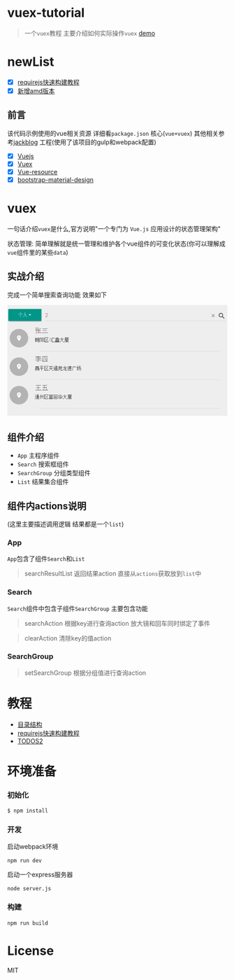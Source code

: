 # vuex-tutorial

> 一个`vuex`教程 主要介绍如何实际操作`vuex`
[demo](http://yelingfeng.github.io/vuex-tutorial )

# newList
- [x] [requirejs快速构建教程](/tutorial/02.md)
- [x] [新增amd版本](https://github.com/yelingfeng/vuex-tutorial/tree/master/amd)

## 前言 

该代码示例使用的vue相关资源 详细看`package.json` 核心(`vue+vuex`) 
其他相关参考[jackblog](https://github.com/jackhutu/jackblog-vue) 工程(使用了该项目的gulp和webpack配置)

- [x] [Vuejs](https://github.com/vuejs/vue)
- [x] [Vuex](https://github.com/vuejs/vuex)
- [x] [Vue-resource](https://github.com/vuejs/vue-resource)
- [x] [bootstrap-material-design](https://github.com/FezVrasta/bootstrap-material-design)

# vuex

一句话介绍`vuex`是什么,官方说明"一个专门为 `Vue.js` 应用设计的状态管理架构"

状态管理: 简单理解就是统一管理和维护各个vue组件的可变化状态(你可以理解成`vue`组件里的某些`data`)

## 实战介绍
完成一个简单搜索查询功能 效果如下

![](/tutorial/img/result01.png)

## 组件介绍
 -  `App` 
  主程序组件
 -  `Search`
  搜索框组件
 -  `SearchGroup` 
  分组类型组件
 -  `List` 
  结果集合组件

## 组件内actions说明
(这里主要描述调用逻辑 结果都是一个`list`)

### App 
 `App`包含了组件`Search`和`List` 
 
> searchResultList 返回结果action 直接从`actions`获取放到`list`中
 
### Search
 `Search`组件中包含子组件`SearchGroup` 主要包含功能
 
> searchAction
   根据key进行查询action  放大镜和回车同时绑定了事件
    
> clearAction 
   清除key的值action
   
### SearchGroup

> setSearchGroup 
   根据分组值进行查询action 
   
   
# 教程
  - [目录结构](/tutorial/01.md)
  - [requirejs快速构建教程](/tutorial/02.md)
  - [TODOS2](/tutorial/03.md)



# 环境准备
### 初始化
```
$ npm install
```

###  开发
启动webpack环境
```
npm run dev
```
启动一个express服务器
```
node server.js 
```
###  构建
```
npm run build
```

# License

MIT


